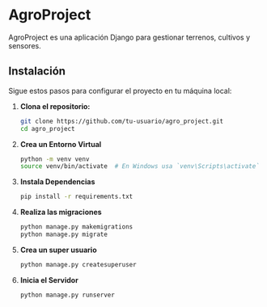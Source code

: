 # AgroProject

AgroProject es una aplicación Django para gestionar terrenos, cultivos y sensores.

## Instalación

Sigue estos pasos para configurar el proyecto en tu máquina local:

1. **Clona el repositorio:**

   ```bash
   git clone https://github.com/tu-usuario/agro_project.git
   cd agro_project
2. **Crea un Entorno Virtual**
   ```bash
   python -m venv venv
   source venv/bin/activate  # En Windows usa `venv\Scripts\activate`
3. **Instala Dependencias**
   ```bash
   pip install -r requirements.txt
4. **Realiza las migraciones**
   ```bash
   python manage.py makemigrations
   python manage.py migrate
5. **Crea un super usuario**
   ```bash
   python manage.py createsuperuser
6. **Inicia el Servidor**
   ```bash
   python manage.py runserver


